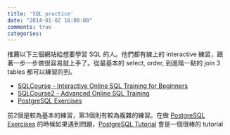 ```yaml
---
title: 'SQL practice'
date: "2014-01-02 16:00:00"
comments: true
categories: 
---
```

推薦以下三個網站給想要學習 SQL 的人。他們都有線上的 interactive 練習，跟著一步一步做很容易就上手了。從最基本的 select, order, 到進階一點的 join 3 tables 都可以練習的到。

* [SQLCourse - Interactive Online SQL Training for Beginners](http://www.sqlcourse.com/index.html)
* [SQLCourse2 - Advanced Online SQL Training](http://www.sqlcourse2.com/index.html)
* [PostgreSQL Exercises](http://pgexercises.com/)

前2個是較為基本的練習，第3個則有較為複雜的練習。在做 [PostgreSQL Exercises](http://pgexercises.com/) 的時候如果遇到問題，[PostgreSQL Tutorial](http://www.postgresqltutorial.com/) 會是一個很棒的 tutorial